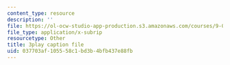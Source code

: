 ```yaml
---
content_type: resource
description: ''
file: https://ol-ocw-studio-app-production.s3.amazonaws.com/courses/9-04-sensory-systems-fall-2013/037703af105558c1bd3b4bfb437e88fb_ly5LmLte50.vtt
file_type: application/x-subrip
resourcetype: Other
title: 3play caption file
uid: 037703af-1055-58c1-bd3b-4bfb437e88fb
---
```

